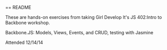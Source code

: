 == README

These are hands-on exercises from taking Girl Develop It's JS 402:Intro to Backbone workshop.

Backbone.JS: Models, Views, Events, and CRUD, testing with Jasmine

Attended 12/14/14